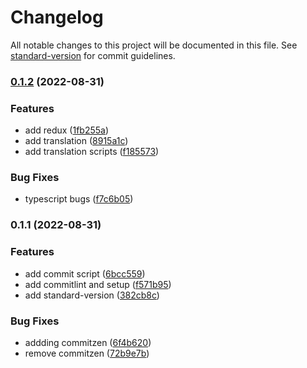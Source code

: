 # Changelog

All notable changes to this project will be documented in this file. See [standard-version](https://github.com/conventional-changelog/standard-version) for commit guidelines.

### [0.1.2](https://github.com/arindampradhan/boilerplate-nextjs/compare/v0.1.1...v0.1.2) (2022-08-31)

### Features

- add redux ([1fb255a](https://github.com/arindampradhan/boilerplate-nextjs/commit/1fb255a6cc3c9b3c8c94141c8beee71e1a34f0ea))
- add translation ([8915a1c](https://github.com/arindampradhan/boilerplate-nextjs/commit/8915a1cc7e0d374d85d94beec2faf959752eb054))
- add translation scripts ([f185573](https://github.com/arindampradhan/boilerplate-nextjs/commit/f185573089555b998eabc276a36f8c4b05f425b1))

### Bug Fixes

- typescript bugs ([f7c6b05](https://github.com/arindampradhan/boilerplate-nextjs/commit/f7c6b05c5ae85178eca806bb925dea459b816449))

### 0.1.1 (2022-08-31)

### Features

- add commit script ([6bcc559](https://github.com/arindampradhan/boilerplate-nextjs/commit/6bcc55964f3048c3d7d778e8dc5cd16172191cf5))
- add commitlint and setup ([f571b95](https://github.com/arindampradhan/boilerplate-nextjs/commit/f571b95a3be170d696ffb5762cad1fcc02c834cd))
- add standard-version ([382cb8c](https://github.com/arindampradhan/boilerplate-nextjs/commit/382cb8c83141c0557ce405f36d548b2c41b12654))

### Bug Fixes

- addding commitzen ([6f4b620](https://github.com/arindampradhan/boilerplate-nextjs/commit/6f4b62052f9744c56004d6a5fc81f85b7a9279ab))
- remove commitzen ([72b9e7b](https://github.com/arindampradhan/boilerplate-nextjs/commit/72b9e7b2220bd6e97fa597b4570ec44adb54cc2f))
